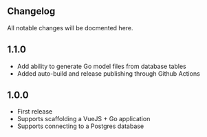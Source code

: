 ## Changelog

All notable changes will be docmented here.

## 1.1.0

* Add ability to generate Go model files from database tables
* Added auto-build and release publishing through Github Actions

## 1.0.0

* First release
* Supports scaffolding a VueJS + Go application
* Supports connecting to a Postgres database

